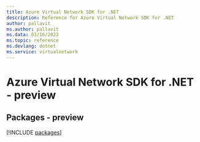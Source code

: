 ```yaml
---
title: Azure Virtual Network SDK for .NET
description: Reference for Azure Virtual Network SDK for .NET
author: pallavit
ms.author: pallavit
ms.data: 03/16/2023
ms.topic: reference
ms.devlang: dotnet
ms.service: virtualnetwork
---
```

# Azure Virtual Network SDK for .NET - preview
## Packages - preview
[!INCLUDE [packages](virtual-network-index.md)]